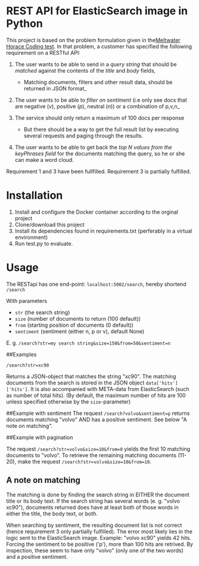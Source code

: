 

# REST API for ElasticSearch image in Python
This project is based on the problem formulation given in the[Meltwater Horace Coding test](https://hub.docker.com/r/meltwater/horace-coding-test/). In that problem, a customer has specified the following requirement on a RESTful API:

1. The user wants to be able to send in a *query string* that should be *matched* against the contents of the *title* and *body* fields, 
    - Matching documents, filters and other result data, should be returned in JSON format_

2. The user wants to be able to *filter on sentiment* (i.e only see docs that are negative (*v*), positive (*p*), neutral (*n*)) or a combination of p,v,n_
3.  The service should only return a maximum of 100 docs per response 
    - But there should be a way to get the full result list by executing several requests and paging through the results.

4. The user wants to be able to get back the *top N values from the keyPhrases field* for the documents matching the query, so he or she can make a word cloud.  



Requirement 1 and 3 have been fullfilled. Requirement 3 is partially fulfilled.

# Installation 
1. Install and configure the Docker container according to the orginal project
2. Clone/download this project
3. Install its dependencies found in requirements.txt (perferably in a virtual environment)
4. Run test.py to evaluate.

# Usage
The RESTapi has one end-point:
```localhost:5002/search```, hereby shortend ```/search```

With parameters 
* ```str``` (the search string)
* ```size``` (number of documents to return (100 default))
* ```from``` (starting position of documents (0 default))
* ```sentiment``` (sentiment (either n, p or v), default None)

E. g.
```/search?str=my search string&size=150&from=50&sentiment=n```

##Examples

```/search?str=xc90```

Returns a JSON-object that matches the string "xc90". The matching documents from the search is stored in the JSON object ```data['hits']['hits']```. It is also accompanied with META-data from ElasticSearch (such as number of total hits).
(By default, the maximum number of hits are 100 unless specified otherwise by the ```size```-parameter) 

##Example with sentiment
The request ```/search?volvo&sentiment=p``` returns documents matching "volvo" AND has a positive sentiment. See below "A note on matching".


##Example with pagination

The request ```/search?str=volvo&size=10&from=0``` yields the first 10 matching documents to "volvo".
To retrieve the remaining matching documents (11-20), make the request ```/search?str=volvo&size=10&from=10```. 


## A note on matching
The matching is done by finding the search string in EITHER the document title or its body text. If the search string has several words (e. g. "volvo xc90"), documents returned does have at least both of those words in either the title, the body text, or both.

When searching by sentiment, the resulting document list is not correct (hence requirement 3 only partially fulfilled). The error most likely lies in the logic sent to the ElasticSearch image. Example: "volvo xc90" yields 42 hits. Forcing the sentiment to be positive ('p'), more than 100 hits are retrived. By inspection, these seem to have only "volvo" (only one of the two words) and a positive sentiment.  